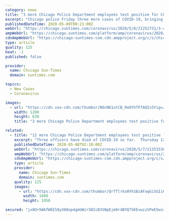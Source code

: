 ```yaml
---
category: news
title: "3 more Chicago Police Department employees test positive for COVID-19"
excerpt: "Chicago police Friday three more cases of COVID-19, bringing the number of cases in the department to 490. Of the confirmed cases, 466 are officers and 24 are civilian e"
publishedDateTime: 2020-05-09T00:21:00Z
webUrl: "https://chicago.suntimes.com/coronavirus/2020/5/8/21252731/3-chicago-police-department-employees-test-positive-covid-19-coronavirus"
ampWebUrl: "https://chicago.suntimes.com/platform/amp/coronavirus/2020/5/8/21252731/3-chicago-police-department-employees-test-positive-covid-19-coronavirus"
cdnAmpWebUrl: "https://chicago-suntimes-com.cdn.ampproject.org/c/s/chicago.suntimes.com/platform/amp/coronavirus/2020/5/8/21252731/3-chicago-police-department-employees-test-positive-covid-19-coronavirus"
type: article
quality: 125
heat: -1
published: false

provider:
  name: Chicago Sun-Times
  domain: suntimes.com

topics:
  - New Cases
  - Coronavirus

images:
  - url: "https://cdn.vox-cdn.com/thumbor/NOcN61utCB_ReDYhTFfAQIv5Yig=/0x0:1200x630/1400x1050/filters:focal(504x219:696x411):no_upscale()/cdn.vox-cdn.com/uploads/chorus_image/image/66773713/chicago_police_star.0.jpg"
    width: 1200
    height: 630
    title: "3 more Chicago Police Department employees test positive for COVID-19"

related:
  - title: "12 more Chicago Police Department employees test positive for COVID-19"
    excerpt: "Three officers have died of COVID-19 so far.  Thursday 12 more cases of COVID-19, raising the total number of cases in the department to 487. Of the confirmed cases, 464 are officers and 23 are civilian employees,"
    publishedDateTime: 2020-05-08T02:10:00Z
    webUrl: "https://chicago.suntimes.com/coronavirus/2020/5/7/21251536/cpd-police-coronavirus-covid-19-cases-officers"
    ampWebUrl: "https://chicago.suntimes.com/platform/amp/coronavirus/2020/5/7/21251536/cpd-police-coronavirus-covid-19-cases-officers"
    cdnAmpWebUrl: "https://chicago-suntimes-com.cdn.ampproject.org/c/s/chicago.suntimes.com/platform/amp/coronavirus/2020/5/7/21251536/cpd-police-coronavirus-covid-19-cases-officers"
    type: article
    provider:
      name: Chicago Sun-Times
      domain: suntimes.com
    quality: 125
    images:
      - url: "https://cdn.vox-cdn.com/thumbor/QrTTlrko0Yh1BiAFaqGiSGIiH8w=/0x0:1866x1244/1400x1050/filters:focal(784x473:1082x771):no_upscale()/cdn.vox-cdn.com/uploads/chorus_image/image/66768414/CPD.0.jpg"
        width: 1400
        height: 1050

secured: "jx8O+5WAfWEES8yX68op4gmUWzrX8IcB3VWpEjm9r4BYQ7SKEvwzzSPeEVwz48AQCl/RRXmS1ZK4IJAkOfvTqfcYYGMLYoCCtdql/R0vfgd5gTmMMtbE5xy3kBoLorHgou2RCCp0UwrAmFyWH9t3FNAGSxOuv3wkGpRX8kBfnUydFexSFGWzZtrjlJn/7z+G8/qLcA5f68j5EFRWefSlUtEe9tAmU63+KdX7QKJ2lACq98IwDlNeKxoOcjiIg+CwyFAnE0haCYf2h9j6n9iYr3kiRBozLQXeT79fLmTNnIx2+ee+Sbhut894+Fhret4hUVXer1OBkO6V+u5IFzn7f2Z0HGevQ+0ax33ioKLcVxcX3hYKMF4K0jVCznr4c7Jscnu8Hjmf0cYX6q5KvPvyvx0r92Osazd40AsdL/8Xm20sHPt9pLvbm8A5gOwafoKE/GpLGkxT/xV72eoljPBdfbKh4b6UweFASOoyAx0an4A=;yfvHDcsRS39TuCTWqQ/3lg=="
---
```


